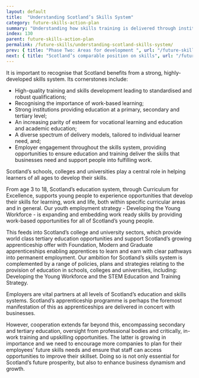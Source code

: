 ```yaml
---
layout: default
title:  "Understanding Scotland’s Skills System"
category: future-skills-action-plan
summary: "Understanding how skills training is delivered through institutions and in the work place."
index: 130
parent: future-skills-action-plan
permalink: /future-skills/understanding-scotland-skills-system/
prev: { title: "Phase Two: Areas for development ", url: "/future-skills/phase-two-areas-development/" }
next: { title: "Scotland’s comparable position on skills", url: "/future-skills/scotland-labour-market-international-position-skills/" }
---
```


It is important to recognise that Scotland benefits from a strong, highly-developed skills system. Its cornerstones include:

- High-quality training and skills development leading to standardised and robust qualifications;
- Recognising the importance of work-based learning;
- Strong institutions providing education at a primary, secondary and tertiary level;
- An increasing parity of esteem for vocational learning and education and academic education;
- A diverse spectrum of delivery models, tailored to individual learner need, and;
- Employer engagement throughout the skills system, providing opportunities to ensure education and training deliver the skills that businesses need and support people into fulfilling work.

Scotland’s schools, colleges and universities play a central role in helping learners of all ages to develop their skills. 

From age 3 to 18, Scotland’s education system, through  Curriculum for Excellence, supports young people to experience opportunities that develop their skills for learning, work and life, both within specific curricular areas and in general. Our youth employment strategy - Developing the Young Workforce - is expanding and embedding work ready skills by providing work-based opportunities for all of Scotland’s young people.

This feeds into Scotland’s college and university sectors, which provide world class tertiary education opportunities and support  Scotland’s growing apprenticeship offer with Foundation, Modern and Graduate apprenticeships enabling apprentices to learn and earn with clear pathways into permanent employment.
Our ambition for Scotland’s skills system is complemented by a range of policies, plans and strategies relating to the provision of education in schools, colleges and universities, including: Developing the Young Workforce and the STEM Education and Training Strategy. 

Employers are vital partners at all levels of Scotland’s education and skills systems. Scotland’s apprenticeship programme is perhaps the foremost manifestation of this as apprenticeships are delivered in concert with businesses. 

However, cooperation extends far beyond this, encompassing secondary and tertiary education, oversight from professional bodies and critically, in-work training and upskilling opportunities. The latter is growing in importance and we need to encourage more companies to plan for their employees’ future skills needs and ensure that staff can access opportunities to improve their skillset. Doing so is not only essential for Scotland’s future prosperity, but also to enhance business dynamism and growth.